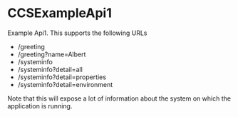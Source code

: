 # CCSExampleApi1
Example Api1. This supports the following URLs

* /greeting
* /greeting?name=Albert
* /systeminfo
* /systeminfo?detail=all
* /systeminfo?detail=properties
* /systeminfo?detail=environment


Note that this will expose a lot of information about the system on which the application is running.




